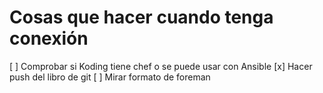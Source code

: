Cosas que hacer cuando tenga conexión
===

[ ] Comprobar si Koding tiene chef o se puede usar con Ansible
[x] Hacer push del libro de git
[ ] Mirar formato de foreman
